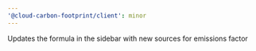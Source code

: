 ```yaml
---
'@cloud-carbon-footprint/client': minor
---
```


Updates the formula in the sidebar with new sources for emissions factor
